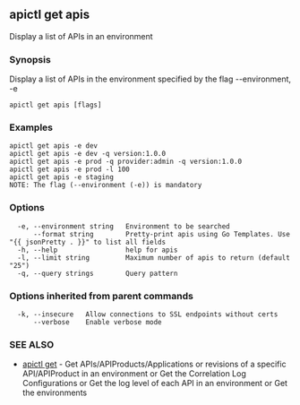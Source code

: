 ## apictl get apis

Display a list of APIs in an environment

### Synopsis

Display a list of APIs in the environment specified by the flag --environment, -e

```
apictl get apis [flags]
```

### Examples

```
apictl get apis -e dev
apictl get apis -e dev -q version:1.0.0
apictl get apis -e prod -q provider:admin -q version:1.0.0
apictl get apis -e prod -l 100
apictl get apis -e staging
NOTE: The flag (--environment (-e)) is mandatory
```

### Options

```
  -e, --environment string   Environment to be searched
      --format string        Pretty-print apis using Go Templates. Use "{{ jsonPretty . }}" to list all fields
  -h, --help                 help for apis
  -l, --limit string         Maximum number of apis to return (default "25")
  -q, --query strings        Query pattern
```

### Options inherited from parent commands

```
  -k, --insecure   Allow connections to SSL endpoints without certs
      --verbose    Enable verbose mode
```

### SEE ALSO

* [apictl get](apictl_get.md)	 - Get APIs/APIProducts/Applications or revisions of a specific API/APIProduct in an environment or Get the Correlation Log Configurations or Get the log level of each API in an environment or Get the environments

